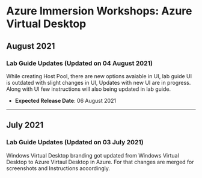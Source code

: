 # Azure Immersion Workshops: Azure Virtual Desktop

## August 2021
### Lab Guide Updates (Updated on 04 August 2021)
While creating Host Pool, there are new options avaiable in UI, lab guide UI is outdated with slight changes in UI, Updates with new UI are in progress. Along with UI few instructions will also being updated in lab guide.

  * **Expected Release Date**: 06 August 2021

-----------

## July 2021
### Lab Guide Updates (Updated on 03 July 2021)
Windows Virtual Desktop branding got updated from Windows Virtual Desktop to Azure Virtaul Desktop in Azure. For that changes are merged for screenshots and Instructions accordingly. 
